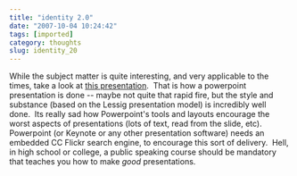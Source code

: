 ```yaml
---
title: "identity 2.0"
date: "2007-10-04 10:24:42"
tags: [imported]
category: thoughts
slug: identity_20
---
```

	
While the subject matter is quite interesting, and very applicable to the times, take a look at <a href="http://www.identity20.com/media/OSCON2005/">this presentation</a>.  That is how a powerpoint presentation is done -- maybe not quite that rapid fire, but the style and substance (based on the Lessig presentation model) is incredibly well done.  Its really sad how Powerpoint's tools and layouts encourage the worst aspects of presentations (lots of text, read from the slide, etc).  Powerpoint (or Keynote or any other presentation software) needs an embedded CC Flickr search engine, to encourage this sort of delivery.  Hell, in high school or college, a public speaking course should be mandatory that teaches you how to make <em>good</em> presentations.
